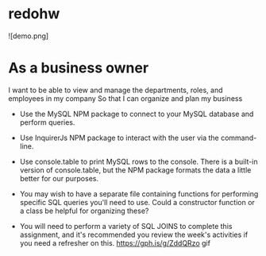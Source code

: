 # redohw
![demo.png]
# As a business owner
I want to be able to view and manage the departments, roles, and employees in my company
So that I can organize and plan my business
* Use the MySQL NPM package to connect to your MySQL database and perform queries.


* Use InquirerJs NPM package to interact with the user via the command-line.


* Use console.table to print MySQL rows to the console. There is a built-in version of console.table, but the NPM package formats the data a little better for our purposes.


* You may wish to have a separate file containing functions for performing specific SQL queries you'll need to use. Could a constructor function or a class be helpful for organizing these?


* You will need to perform a variety of SQL JOINS to complete this assignment, and it's recommended you review the week's activities if you need a refresher on this.
https://gph.is/g/ZddQRzo gif
